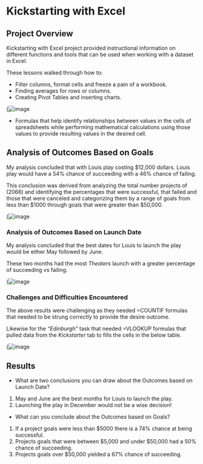 # Kickstarting with Excel

## Project Overview

Kickstarting with Excel project provided instructional information on 
different functions and tools that can be used when working with a 
dataset in Excel.

These lessons walked through how to:

- Filter columns, format cells and freeze a pain of a workbook.
- Finding averages for rows or columns.
- Creating Pivot Tables and inserting charts.

(![image](https://user-images.githubusercontent.com/79024998/109375854-02a52a80-788e-11eb-8c25-d6a83f6fe48a.png)

- Formulas that help identify relationships between values in the cells 
of spreadsheets while performing mathematical calculations using those 
values to provide resulting values in the desired cell.

## Analysis of Outcomes Based on Goals

My analysis concluded that with Louis play costing $12,000 dollars.
Louis play would have a 54% chance of succeeding with a 46% chance of 
failing.

This conclusion was derived from analyzing the total number projects of 
(2066) and identifying the percentages that were successful, that failed 
and those that were canceled and categorizing them by a range of goals 
from less than $1000 through goals that were greater than $50,000.

(![image](https://user-images.githubusercontent.com/79024998/109375937-ce7e3980-788e-11eb-9102-da668d62cbf3.png)

### Analysis of Outcomes Based on Launch Date

My analysis concluded that the best dates for Louis to launch the play 
would be either May followed by June.

These two months had the most *Theaters* launch with a greater percentage 
of succeeding vs failing.

(![image](https://user-images.githubusercontent.com/79024998/109375976-35035780-788f-11eb-9416-a1dabdb08d57.png)


### Challenges and Difficulties Encountered

The above results were challenging as they needed =COUNTIF formulas that 
needed to be strung correctly to provide the desire outcome.

Likewise for the *“Edinburgh”* task that needed =VLOOKUP formulas that 
pulled data from the *Kickstarter* tab to fills the cells in the below 
table.

(![image](https://user-images.githubusercontent.com/79024998/109376014-9b887580-788f-11eb-8db7-54d8908a53ab.png)


## Results

- What are two conclusions you can draw about the Outcomes based on 
Launch Date?

1. May and June are the best months for Louis to launch the play.
2. Launching the play in December would not be a wise decision!
 
- What can you conclude about the Outcomes based on Goals?

1. If a project goals were less than $5000 there is a 74% chance at being 
successful. 
2. Projects goals that were between $5,000 and under $50,000 had a 50% 
chance of succeeding.
3. Projects goals over $50,000 yielded a 67% chance of succeeding.
